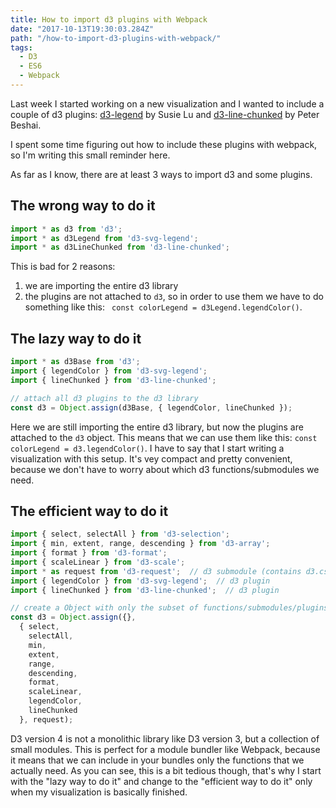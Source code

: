 ```yaml
---
title: How to import d3 plugins with Webpack
date: "2017-10-13T19:30:03.284Z"
path: "/how-to-import-d3-plugins-with-webpack/"
tags:
  - D3
  - ES6
  - Webpack
---
```


Last week I started working on a new visualization and I wanted to include a couple of d3 plugins: [d3-legend](http://d3-legend.susielu.com/) by Susie Lu and [d3-line-chunked](https://peterbeshai.com/vis/d3-line-chunked/) by Peter Beshai.

I spent some time figuring out how to include these plugins with webpack, so I'm writing this small reminder here.

As far as I know, there are at least 3 ways to import d3 and some plugins.


## The wrong way to do it

```javascript
import * as d3 from 'd3';
import * as d3Legend from 'd3-svg-legend';
import * as d3LineChunked from 'd3-line-chunked';
```

This is bad for 2 reasons:

1. we are importing the entire d3 library
2. the plugins are not attached to `d3`, so in order to use them we have to do something like this: ` const colorLegend = d3Legend.legendColor()`.


## The lazy way to do it

```javascript
import * as d3Base from 'd3';
import { legendColor } from 'd3-svg-legend';
import { lineChunked } from 'd3-line-chunked';

// attach all d3 plugins to the d3 library
const d3 = Object.assign(d3Base, { legendColor, lineChunked });
```

Here we are still importing the entire d3 library, but now the plugins are attached to the `d3` object. This means that we can use them like this: `const colorLegend = d3.legendColor()`. I have to say that I start writing a visualization with this setup. It's vey compact and pretty convenient, because we don't have to worry about which d3 functions/submodules we need.


## The efficient way to do it

```javascript
import { select, selectAll } from 'd3-selection';
import { min, extent, range, descending } from 'd3-array';
import { format } from 'd3-format';
import { scaleLinear } from 'd3-scale';
import * as request from 'd3-request';  // d3 submodule (contains d3.csv, d3.json, etc)
import { legendColor } from 'd3-svg-legend';  // d3 plugin
import { lineChunked } from 'd3-line-chunked';  // d3 plugin

// create a Object with only the subset of functions/submodules/plugins that we need
const d3 = Object.assign({},
  { select,
    selectAll,
    min,
    extent,
    range,
    descending,
    format,
    scaleLinear,
    legendColor,
    lineChunked
  }, request);
```

D3 version 4 is not a monolithic library like D3 version 3, but a collection of small modules. This is perfect for a module bundler like Webpack, because it means that we can include in your bundles only the functions that we actually need. As you can see, this is a bit tedious though, that's why I start with the "lazy way to do it" and change to the "efficient way to do it" only when my visualization is basically finished.
